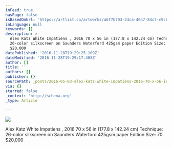 ```yaml
---
inFeed: true
hasPage: false
isBasedOnUrl: 'https://artlist.co/artworks/a6f7b793-24ca-4047-84c7-c9cbdbd4594d'
inLanguage: null
keywords: []
description: >-
  Alex Katz White Impatiens , 2016 70 x 56 in (177.8 x 142.24 cm) Technique:
  26-color silkscreen on Saunders Waterford 425gsm paper Edition Size: 70
  $20,000
datePublished: '2016-11-28T19:29:25.109Z'
dateModified: '2016-11-28T19:29:17.408Z'
author: []
title: ''
authors: []
publisher: {}
sourcePath: _posts/2016-05-03-alex-katz-white-impatiens-2016-70-x-56-in-1778-x-14224.md
via: {}
starred: false
_context: 'http://schema.org'
_type: Article

---
```

![](https://the-grid-user-content.s3-us-west-2.amazonaws.com/666db49d-866a-4b6b-a215-7729c3f576a3.jpg)

Alex Katz White Impatiens , 2016 70 x 56 in (177.8 x 142.24 cm) Technique: 26-color silkscreen on Saunders Waterford 425gsm paper Edition Size: 70 $20,000